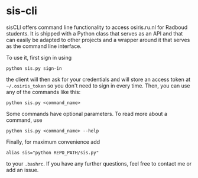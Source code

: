 # sis-cli

sisCLI offers command line functionality to access osiris.ru.nl for Radboud students. 
It is shipped with a Python class that serves as an API and that can easily be adapted to other projects and a wrapper around it that serves as the command line interface.

To use it, first sign in using
```
python sis.py sign-in
```
the client will then ask for your credentials and will store an access token at `~/.osiris_token` so you don't need to sign in every time.
Then, you can use any of the commands like this:
```
python sis.py <command_name>
```
Some commands have optional parameters. To read more about a command, use
```
python sis.py <command_name> --help
```
Finally, for maximum convenience add
```
alias sis="python REPO_PATH/sis.py"
```
to your `.bashrc`. If you have any further questions, feel free to contact me or add an issue.

